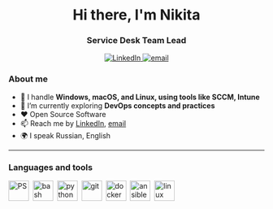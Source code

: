 <div id="header" align="center">
    <h1>Hi there, I'm  Nikita </h1>
    <h3>Service Desk Team Lead</h3>
</div>

<div id="socials" align="center">
  <a href="https://www.linkedin.com/in/nikita-kotovich-87b780211/">
    <img src="https://img.shields.io/badge/LinkedIn-blue?style=for-the-badge&logo=linkedin&logoColor=white" alt="LinkedIn"/>
  </a>
  <a href="mailto:collmalpa@gmail.com">
    <img src="https://img.shields.io/badge/email-blue?style=for-the-badge&logo=gmail&logoColor=white" alt="email"/>
  </a>
</div>

### About me
- 🔭 I handle **Windows, macOS, and Linux, using tools like SCCM, Intune**
- 🌱 I’m currently exploring **DevOps concepts and practices**
- ❤️ Open Source Software
- 📫 Reach me by [LinkedIn](https://www.linkedin.com/in/nikita-kotovich/), [email](mailto:mikita.katovich@gmail.com)
- 🌍 I speak Russian, English

---

### Languages and tools

<img src="https://cdn.jsdelivr.net/gh/devicons/devicon@latest/icons/powershell/powershell-original.svg" title="PS" width="40" height="40"/>&nbsp;
<img src="https://cdn.jsdelivr.net/gh/devicons/devicon@latest/icons/bash/bash-original.svg" title="bash" width="40" height="40"/>&nbsp;
<img src="https://cdn.jsdelivr.net/gh/devicons/devicon@latest/icons/python/python-original.svg" title="python" width="40" height="40"/>&nbsp;
<img src="https://cdn.jsdelivr.net/gh/devicons/devicon@latest/icons/git/git-original.svg" title="git" width="40" height="40"/>&nbsp;
<img src="https://cdn.jsdelivr.net/gh/devicons/devicon@latest/icons/docker/docker-original.svg" title="docker" width="40" height="40"/>&nbsp;
<img src="https://cdn.jsdelivr.net/gh/devicons/devicon@latest/icons/ansible/ansible-original.svg" title="ansible" width="40" height="40"/>&nbsp;
<img src="https://cdn.jsdelivr.net/gh/devicons/devicon@latest/icons/linux/linux-original.svg" title="linux" width="40" height="40"/>&nbsp;
